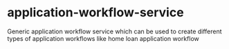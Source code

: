 # application-workflow-service
Generic application workflow service which can be used to create different types of application workflows like home loan application workflow
